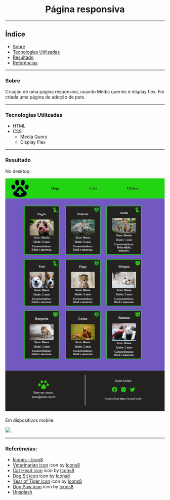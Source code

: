 <h1 align="center">Página responsiva</h1>

---

## Índice

- [Sobre](#-sobre)
- [Tecnologias Utilizadas](#-tecnologias-utilizadas)
- [Resultado](#-resultado)
- [Referências](#-referencias)

---

### Sobre

Criação de uma página responsiva, usando Media queries e display flex. Foi criada uma página de adoção de pets.

---

### Tecnologias Utilizadas

- HTML
- CSS
  - Media Query
  - Display Flex

---

### Resultado

No desktop:

<img src="./images/full-screen.png" />

Em dispositivos mobile:

<img src="./images/full-mobile.png" width="150px" />

---

### Referências:

- [Ícones - Icon8](https://icons8.com/)
- <a target="_blank" href="https://icons8.com/icons/set/veterinarian">Veterinarian icon</a> icon by <a target="_blank" href="https://icons8.com">Icons8</a>
- <a target="_blank" href="https://icons8.com/icons/set/cat-head">Cat Head icon</a> icon by <a target="_blank" href="https://icons8.com">Icons8</a>
- <a target="_blank" href="https://icons8.com/icons/set/dog-sit--v2">Dog Sit icon</a> icon by <a target="_blank" href="https://icons8.com">Icons8</a>
- <a target="_blank" href="https://icons8.com/icons/set/year-of-tiger">Year of Tiger icon</a> icon by <a target="_blank" href="https://icons8.com">Icons8</a>
- <a target="_blank" href="https://icons8.com/icons/set/dog-footprint">Dog Paw icon</a> icon by <a target="_blank" href="https://icons8.com">Icons8</a>
- [Unsplash](https://unsplash.com/)
